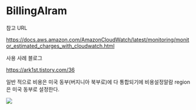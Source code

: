 # BillingAlram

참고 URL

https://docs.aws.amazon.com/AmazonCloudWatch/latest/monitoring/monitor_estimated_charges_with_cloudwatch.html

사용 사례 블로그

https://ark1st.tistory.com/36

일반 적으로 비용은 미국 동부(버지니아 북부로)에 다 통합되기에 비용설정알람 region은 미국 동부로 설정한다.




<img src="https://user-images.githubusercontent.com/38831314/108953890-47269f80-76af-11eb-8894-08919fc2f3da.png">

